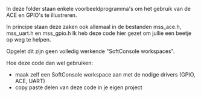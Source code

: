 In deze folder staan enkele voorbeeldprogramma's om het gebruik van de ACE en GPIO's te illustreren.

In principe staan deze zaken ook allemaal in de bestanden mss_ace.h, mss_uart.h en mss_gpio.h
Ik heb deze code hier gezet om jullie een beetje op weg te helpen.

Opgelet dit zijn geen volledig werkende "SoftConsole workspaces".

Hoe deze code dan wel gebruiken:
 * maak zelf een SoftConsole workspace aan met de nodige drivers (GPIO, ACE, UART)
 * copy paste delen van deze code in je eigen project
 
 

 
